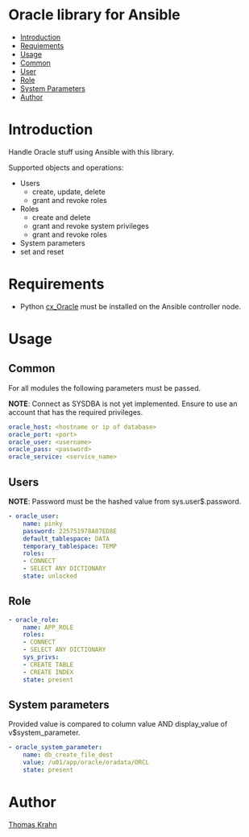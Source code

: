 Oracle library for Ansible
==========
- [Introduction](#introduction)
- [Requiements](#requirements)
- [Usage](#usage)
 - [Common](#common)
 - [User](#user)
 - [Role](#role)
 - [System Parameters](#system-parameters)
- [Author](#author)

# Introduction

Handle Oracle stuff using Ansible with this library.

Supported objects and operations:
- Users
  - create, update, delete
  - grant and revoke roles
- Roles
  - create and delete
  - grant and revoke system privileges
  - grant and revoke roles
- System parameters
 - set and reset

# Requirements

- Python [cx_Oracle] must be installed on the Ansible controller node.

# Usage

## Common

For all modules the following parameters must be passed.

__NOTE__:  Connect as SYSDBA is not yet implemented. Ensure to use an account
that has the required privileges.

```yaml
oracle_host: <hostname or ip of database>
oracle_port: <port>
oracle_user: <username>
oracle_pass: <password>
oracle_service: <service_name>
```

## Users

__NOTE__: Password must be the hashed value from sys.user$.password.

```yaml
- oracle_user:
    name: pinky
    password: 225751978A87ED8E
    default_tablespace: DATA
    temporary_tablespace: TEMP
    roles:
    - CONNECT
    - SELECT ANY DICTIONARY
    state: unlocked
```

## Role

```yaml
- oracle_role:
    name: APP_ROLE
    roles:
    - CONNECT
    - SELECT ANY DICTIONARY
    sys_privs:
    - CREATE TABLE
    - CREATE INDEX
    state: present
```

## System parameters

Provided value is compared to column value AND display_value of v$system_parameter.

```yaml
- oracle_system_parameter:
    name: db_create_file_dest
    value: /u01/app/oracle/oradata/ORCL
    state: present
```

# Author

[Thomas Krahn](mailto:ntbc@gmx.net)

[cx_Oracle]: https://pypi.python.org/pypi/cx_Oracle
